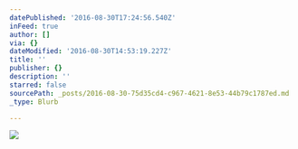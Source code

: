 ```yaml
---
datePublished: '2016-08-30T17:24:56.540Z'
inFeed: true
author: []
via: {}
dateModified: '2016-08-30T14:53:19.227Z'
title: ''
publisher: {}
description: ''
starred: false
sourcePath: _posts/2016-08-30-75d35cd4-c967-4621-8e53-44b79c1787ed.md
_type: Blurb

---
```

![](https://the-grid-user-content.s3-us-west-2.amazonaws.com/e1bd3293-683c-45c2-851c-151c843ce93a.jpg)